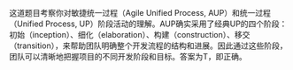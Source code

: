 这道题目考察你对敏捷统一过程（Agile Unified Process, AUP）和统一过程（Unified Process, UP）阶段活动的理解。AUP确实采用了经典UP的四个阶段：初始（inception）、细化（elaboration）、构建（construction）、移交（transition），来帮助团队明确整个开发流程的结构和进展。因此通过这些阶段，团队可以清晰地把握项目的不同开发阶段和目标。答案为T，即正确。